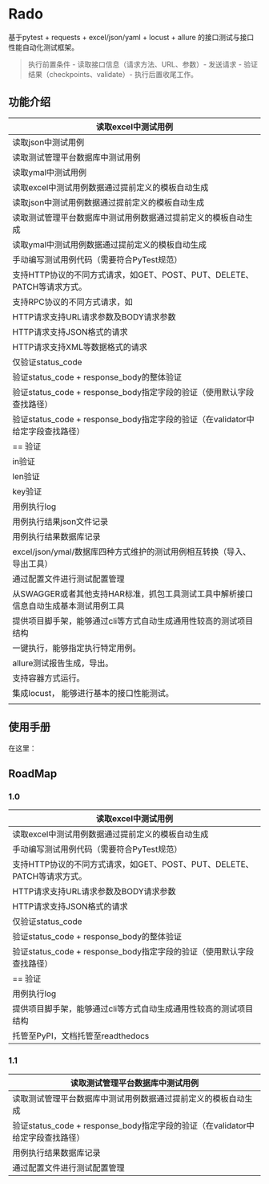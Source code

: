 # Rado

基于pytest + requests + excel/json/yaml + locust + allure 的接口测试与接口性能自动化测试框架。

>执行前置条件 - 读取接口信息（请求方法、URL、参数）- 发送请求 - 验证结果（checkpoints、validate）- 执行后置收尾工作。



## 功能介绍

| 读取excel中测试用例                                          |
| ------------------------------------------------------------ |
| 读取json中测试用例                                           |
| 读取测试管理平台数据库中测试用例                             |
| 读取ymal中测试用例                                           |
| 读取excel中测试用例数据通过提前定义的模板自动生成            |
| 读取json中测试用例数据通过提前定义的模板自动生成             |
| 读取测试管理平台数据库中测试用例数据通过提前定义的模板自动生成 |
| 读取ymal中测试用例数据通过提前定义的模板自动生成             |
| 手动编写测试用例代码（需要符合PyTest规范）                   |
| 支持HTTP协议的不同方式请求，如GET、POST、PUT、DELETE、PATCH等请求方式。 |
| 支持RPC协议的不同方式请求，如                                |
| HTTP请求支持URL请求参数及BODY请求参数                        |
| HTTP请求支持JSON格式的请求                                   |
| HTTP请求支持XML等数据格式的请求                              |
| 仅验证status_code                                            |
| 验证status_code + response_body的整体验证                    |
| 验证status_code + response_body指定字段的验证（使用默认字段查找路径） |
| 验证status_code + response_body指定字段的验证（在validator中给定字段查找路径） |
| == 验证                                                      |
| in验证                                                       |
| len验证                                                      |
| key验证                                                      |
| 用例执行log                                                  |
| 用例执行结果json文件记录                                     |
| 用例执行结果数据库记录                                       |
| excel/json/ymal/数据库四种方式维护的测试用例相互转换（导入、导出工具） |
| 通过配置文件进行测试配置管理                                 |
| 从SWAGGER或者其他支持HAR标准，抓包工具测试工具中解析接口信息自动生成基本测试用例工具 |
| 提供项目脚手架，能够通过cli等方式自动生成通用性较高的测试项目结构 |
| 一键执行，能够指定执行特定用例。                             |
| allure测试报告生成，导出。                                   |
| 支持容器方式运行。                                           |
| 集成locust， 能够进行基本的接口性能测试。                    |
|                                                              |

## 使用手册
在这里：

## RoadMap

### 1.0

| 读取excel中测试用例                                          |
| ------------------------------------------------------------ |
| 读取excel中测试用例数据通过提前定义的模板自动生成            |
| 手动编写测试用例代码（需要符合PyTest规范）                   |
| 支持HTTP协议的不同方式请求，如GET、POST、PUT、DELETE、PATCH等请求方式。 |
| HTTP请求支持URL请求参数及BODY请求参数                        |
| HTTP请求支持JSON格式的请求                                   |
| 仅验证status_code                                            |
| 验证status_code + response_body的整体验证                    |
| 验证status_code + response_body指定字段的验证（使用默认字段查找路径） |
| == 验证                                                      |
| 用例执行log                                                  |
| 提供项目脚手架，能够通过cli等方式自动生成通用性较高的测试项目结构 |
| 托管至PyPI，文档托管至readthedocs                            |



### 1.1

| 读取测试管理平台数据库中测试用例                             |
| ------------------------------------------------------------ |
| 读取测试管理平台数据库中测试用例数据通过提前定义的模板自动生成 |
| 验证status_code + response_body指定字段的验证（在validator中给定字段查找路径） |
| 用例执行结果数据库记录                                       |
| 通过配置文件进行测试配置管理                                 |


